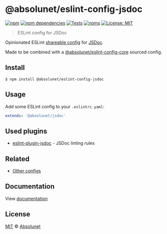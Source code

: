 # @absolunet/eslint-config-jsdoc

[![npm][npm-badge]][npm-url]
[![npm dependencies][dependencies-badge]][dependencies-url]
[![Tests][tests-badge]][tests-url]
[![npms][npms-badge]][npms-url]
[![License: MIT][license-badge]][license-url]


> ESLint config for JSDoc

Opinionated ESLint [shareable config](https://eslint.org/docs/developer-guide/shareable-configs.html) for [JSDoc](https://jsdoc.app).

Made to be combined with a [@absolunet/eslint-config-core](https://github.com/absolunet/eslint-config) sourced config.


## Install

```
$ npm install @absolunet/eslint-config-jsdoc
```


## Usage

Add some ESLint config to your `.eslintrc.yaml`:

```yaml
extends: '@absolunet/jsdoc'
```


## Used plugins

- [eslint-plugin-jsdoc](https://github.com/gajus/eslint-plugin-jsdoc) - JSDoc linting rules



## Related

- [Other configs](https://github.com/absolunet/eslint-config)


## Documentation

View [documentation](https://documentation.absolunet.com/eslint-config/jsdoc)


## License
[MIT](LICENSE) © [Absolunet](https://absolunet.com)




[npm-badge]:          https://img.shields.io/npm/v/@absolunet/eslint-config-jsdoc?style=flat-square
[dependencies-badge]: https://img.shields.io/david/absolunet/eslint-config?path=packages/jsdoc&style=flat-square
[tests-badge]:        https://img.shields.io/github/workflow/status/absolunet/eslint-config/tests/production?label=tests&style=flat-square
[npms-badge]:         https://badges.npms.io/%40absolunet%2Feslint-config-jsdoc.svg?style=flat-square
[license-badge]:      https://img.shields.io/badge/license-MIT-green?style=flat-square

[npm-url]:          https://www.npmjs.com/package/@absolunet/eslint-config-jsdoc
[dependencies-url]: https://david-dm.org/absolunet/eslint-config?path=packages/jsdoc
[tests-url]:        https://github.com/absolunet/eslint-config/actions?query=workflow%3Atests+branch%3Aproduction
[npms-url]:         https://npms.io/search?q=%40absolunet%2Feslint-config-jsdoc
[license-url]:      https://opensource.org/licenses/MIT
